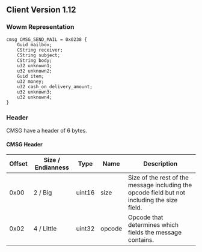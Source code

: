 ## Client Version 1.12

### Wowm Representation
```rust,ignore
cmsg CMSG_SEND_MAIL = 0x0238 {
    Guid mailbox;    
    CString receiver;    
    CString subject;    
    CString body;    
    u32 unknown1;    
    u32 unknown2;    
    Guid item;    
    u32 money;    
    u32 cash_on_delivery_amount;    
    u32 unknown3;    
    u32 unknown4;    
}

```
### Header
CMSG have a header of 6 bytes.

#### CMSG Header
| Offset | Size / Endianness | Type   | Name   | Description |
| ------ | ----------------- | ------ | ------ | ----------- |
| 0x00   | 2 / Big           | uint16 | size   | Size of the rest of the message including the opcode field but not including the size field.|
| 0x02   | 4 / Little        | uint32 | opcode | Opcode that determines which fields the message contains.|
